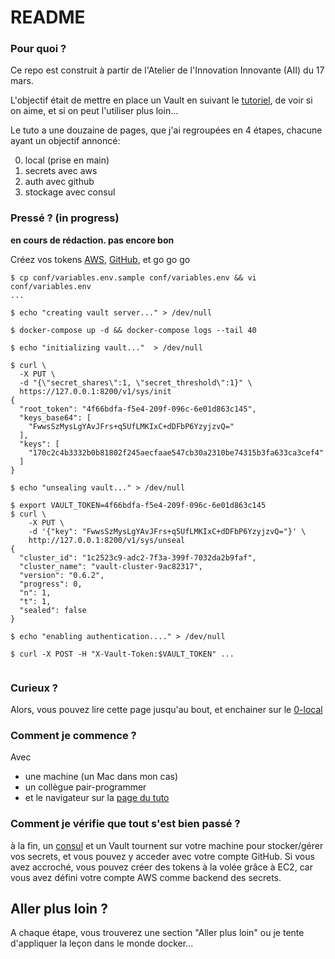 # README #

### Pour quoi ? ###

Ce repo est construit à partir de l'Atelier de l'Innovation Innovante (AII) du 17 mars.

L'objectif était de mettre en place un Vault en suivant le [tutoriel](https://www.vaultproject.io/intro/getting-started/install.html), de voir si on aime, et si on peut l'utiliser plus loin...

Le tuto a une douzaine de pages, que j'ai regroupées en 4 étapes, chacune ayant un objectif annoncé:

0. local (prise en main)
1. secrets avec aws
2. auth avec github
3. stockage avec consul

### Pressé ? (in progress) ###

**en cours de rédaction. pas encore bon**

Créez vos tokens [AWS](https://console.aws.amazon.com/iam/home#/security_credential), [GitHub](https://github.com/settings/tokens), et go go go

```
$ cp conf/variables.env.sample conf/variables.env && vi conf/variables.env
...

$ echo "creating vault server..." > /dev/null

$ docker-compose up -d && docker-compose logs --tail 40

$ echo "initializing vault..."  > /dev/null

$ curl \
  -X PUT \
  -d "{\"secret_shares\":1, \"secret_threshold\":1}" \
  https://127.0.0.1:8200/v1/sys/init
{
  "root_token": "4f66bdfa-f5e4-209f-096c-6e01d863c145",
  "keys_base64": [
    "FwwsSzMysLgYAvJFrs+q5UfLMKIxC+dDFbP6YzyjzvQ="
  ],
  "keys": [
    "170c2c4b3332b0b81802f245aecfaae547cb30a2310be74315b3fa633ca3cef4"
  ]
}

$ echo "unsealing vault..." > /dev/null

$ export VAULT_TOKEN=4f66bdfa-f5e4-209f-096c-6e01d863c145
$ curl \
    -X PUT \
    -d '{"key": "FwwsSzMysLgYAvJFrs+q5UfLMKIxC+dDFbP6YzyjzvQ="}' \
    http://127.0.0.1:8200/v1/sys/unseal
{
  "cluster_id": "1c2523c9-adc2-7f3a-399f-7032da2b9faf",
  "cluster_name": "vault-cluster-9ac82317",
  "version": "0.6.2",
  "progress": 0,
  "n": 1,
  "t": 1,
  "sealed": false
}

$ echo "enabling authentication...." > /dev/null

$ curl -X POST -H "X-Vault-Token:$VAULT_TOKEN" ...


```

### Curieux ? ###

Alors, vous pouvez lire cette page jusqu'au bout, et enchainer sur le [0-local](https://github.com/ebreton/atelier-vault/tree/master/0-local)

### Comment je commence ? ###

Avec

* une machine (un Mac dans mon cas)
* un collègue pair-programmer
* et le navigateur sur la [page du tuto](https://www.vaultproject.io/intro/getting-started/install.html)

### Comment je vérifie que tout s'est bien passé ? ###

à la fin, un [consul](https://www.hashicorp.com/products/consul/) et un Vault tournent sur votre machine pour stocker/gérer vos secrets, et vous pouvez y acceder avec votre compte GitHub. Si vous avez accroché, vous pouvez créer des tokens à la volée grâce à EC2, car vous avez défini votre compte AWS comme backend des secrets.

## Aller plus loin ? ##

A chaque étape, vous trouverez une section "Aller plus loin" ou je tente d'appliquer la leçon dans le monde docker...